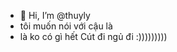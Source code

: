 - 👋 Hi, I’m @thuyly
- tôi muốn nói với cậu là
- là ko có gì hết 
Cút đi ngủ đi :)))))))))

<!---
jellyfish173/jellyfish173 is a ✨ special ✨ repository because its `README.md` (this file) appears on your GitHub profile.
You can click the Preview link to take a look at your changes.
--->
